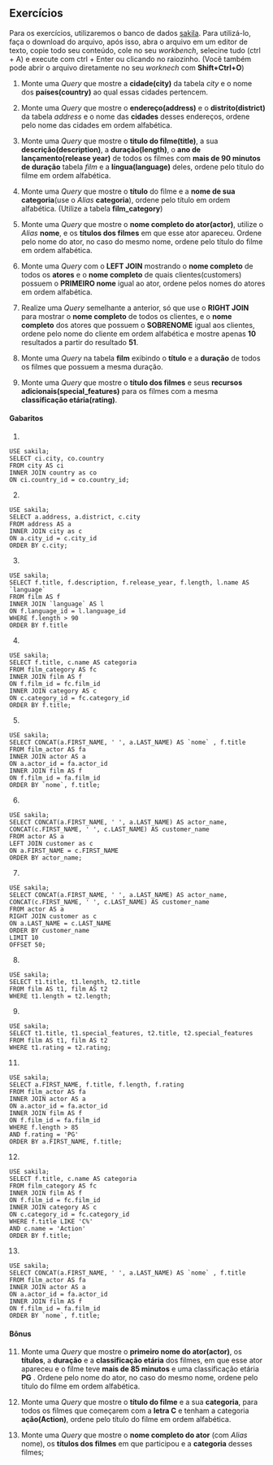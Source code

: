 ## Exercícios

Para os exercícios, utilizaremos o banco de dados [sakila](https://s3.us-east-2.amazonaws.com/assets.app.betrybe.com/back-end/sakila-1ae15ae82697888c35bf1f1c8acbf755.sql). Para utilizá-lo, faça o download do arquivo, após isso, abra o arquivo em um editor de texto, copie todo seu conteúdo, cole no seu *workbench*, selecine tudo (ctrl + A) e execute com ctrl + Enter ou clicando no raiozinho. (Você também pode abrir o arquivo diretamente no seu *worknech* com **Shift+Ctrl+O**)

1. Monte uma *Query* que mostre a **cidade(city)** da tabela *city* e o nome dos **países(country)** ao qual essas cidades pertencem.

2. Monte uma *Query* que mostre o **endereço(address)** e o **distrito(district)** da tabela *address* e o nome das **cidades** desses endereços, ordene pelo nome das cidades em ordem alfabética.

3. Monte uma *Query* que mostre o **titulo do filme(title)**, a sua **descrição(description)**, a **duração(length)**, o **ano de lançamento(release year)** de todos os filmes com **mais de 90 minutos de duração**  tabela *film* e a **língua(language)** deles, ordene pelo título do filme em ordem alfabética.

4. Monte uma *Query* que mostre o **título** do filme e a **nome de sua categoria**(use o *Alias* **categoria**), ordene pelo título em ordem alfabética. (Utilize a tabela **film_category**)

5. Monte uma *Query* que mostre o **nome completo do ator(actor)**, utilize o *Alias* **nome**, e os **títulos dos filmes** em que esse ator apareceu. Ordene pelo nome do ator, no caso do mesmo nome, ordene pelo título do filme em ordem alfabética.

6. Monte uma *Query* com o **LEFT JOIN** mostrando o **nome completo** de todos os **atores** e o **nome completo** de quais clientes(customers) possuem o **PRIMEIRO nome** igual ao ator, ordene pelos nomes do atores em ordem alfabética.

7. Realize uma *Query* semelhante a anterior, só que use o **RIGHT JOIN** para mostrar o **nome completo** de todos os clientes, e o **nome completo** dos atores que possuem o **SOBRENOME** igual aos clientes, ordene pelo nome do cliente em ordem alfabética e mostre apenas **10** resultados a partir do resultado **51**.

8. Monte uma *Query* na tabela **film** exibindo o **título** e a **duração** de todos os filmes que possuem a mesma duração.

9. Monte uma *Query* que mostre o **título dos filmes** e seus **recursos adicionais(special_features)** para os filmes com a mesma **classificação etária(rating)**.

#### Gabaritos

1. 
```
USE sakila;
SELECT ci.city, co.country
FROM city AS ci
INNER JOIN country as co
ON ci.country_id = co.country_id;
```

2. 
```
USE sakila;
SELECT a.address, a.district, c.city
FROM address AS a
INNER JOIN city as c
ON a.city_id = c.city_id
ORDER BY c.city;
```
3. 
```
USE sakila;
SELECT f.title, f.description, f.release_year, f.length, l.name AS `language`
FROM film AS f
INNER JOIN `language` AS l
ON f.language_id = l.language_id
WHERE f.length > 90
ORDER BY f.title
```

4.
```
USE sakila;
SELECT f.title, c.name AS categoria
FROM film_category AS fc
INNER JOIN film AS f
ON f.film_id = fc.film_id
INNER JOIN category AS c
ON c.category_id = fc.category_id
ORDER BY f.title;
```

5. 
```
USE sakila;
SELECT CONCAT(a.FIRST_NAME, ' ', a.LAST_NAME) AS `nome` , f.title
FROM film_actor AS fa
INNER JOIN actor AS a
ON a.actor_id = fa.actor_id
INNER JOIN film AS f
ON f.film_id = fa.film_id
ORDER BY `nome`, f.title;
```

6.
```
USE sakila;
SELECT CONCAT(a.FIRST_NAME, ' ', a.LAST_NAME) AS actor_name, CONCAT(c.FIRST_NAME, ' ', c.LAST_NAME) AS customer_name
FROM actor AS a
LEFT JOIN customer as c
ON a.FIRST_NAME = c.FIRST_NAME
ORDER BY actor_name;
```

7.
```
USE sakila;
SELECT CONCAT(a.FIRST_NAME, ' ', a.LAST_NAME) AS actor_name, CONCAT(c.FIRST_NAME, ' ', c.LAST_NAME) AS customer_name
FROM actor AS a
RIGHT JOIN customer as c
ON a.LAST_NAME = c.LAST_NAME
ORDER BY customer_name
LIMIT 10
OFFSET 50;
```

8.
```
USE sakila;
SELECT t1.title, t1.length, t2.title
FROM film AS t1, film AS t2
WHERE t1.length = t2.length;
```

9.
```
USE sakila;
SELECT t1.title, t1.special_features, t2.title, t2.special_features
FROM film AS t1, film AS t2
WHERE t1.rating = t2.rating;
```

11. 
```
USE sakila;
SELECT a.FIRST_NAME, f.title, f.length, f.rating
FROM film_actor AS fa
INNER JOIN actor AS a
ON a.actor_id = fa.actor_id
INNER JOIN film AS f
ON f.film_id = fa.film_id
WHERE f.length > 85
AND f.rating = 'PG'
ORDER BY a.FIRST_NAME, f.title;
```

12.
```
USE sakila;
SELECT f.title, c.name AS categoria
FROM film_category AS fc
INNER JOIN film AS f
ON f.film_id = fc.film_id
INNER JOIN category AS c
ON c.category_id = fc.category_id
WHERE f.title LIKE 'C%'
AND c.name = 'Action'
ORDER BY f.title;
```

13.
```
USE sakila;
SELECT CONCAT(a.FIRST_NAME, ' ', a.LAST_NAME) AS `nome` , f.title
FROM film_actor AS fa
INNER JOIN actor AS a
ON a.actor_id = fa.actor_id
INNER JOIN film AS f
ON f.film_id = fa.film_id
ORDER BY `nome`, f.title;
```

#### Bônus

11. Monte uma *Query* que mostre o **primeiro nome do ator(actor)**, os **títulos**, a **duração** e a **classificação etária** dos filmes, em que esse ator apareceu e o filme teve **mais de 85 minutos** e uma classificação etária **PG** . Ordene pelo nome do ator, no caso do mesmo nome, ordene pelo título do filme em ordem alfabética.

12. Monte uma *Query* que mostre o **título do filme** e a sua **categoria**, para todos os filmes que começarem com a **letra C** e tenham a categoria **ação(Action)**, ordene pelo título do filme em ordem alfabética.

13. Monte uma *Query* que mostre o **nome completo do ator** (com *Alias* nome), os **títulos dos filmes** em que participou e a **categoria** desses filmes;